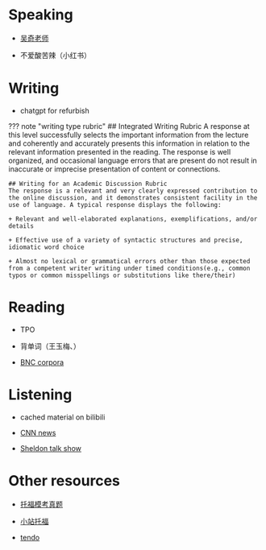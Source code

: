 # Speaking
+ [吴奇老师](https://space.bilibili.com/473498779)

+ 不爱酸苦辣（小红书）

# Writing
+ chatgpt for refurbish

??? note "writing type rubric"
    ## Integrated Writing Rubric
    A response at this level successfully selects the important information from the lecture and coherently and accurately presents this information in relation to the relevant information presented in the reading. The response is well organized, and occasional language errors that are present do not result in inaccurate or imprecise presentation of content or connections.

    ## Writing for an Academic Discussion Rubric
    The response is a relevant and very clearly expressed contribution to the online discussion, and it demonstrates consistent facility in the use of language. A typical response displays the following: 

    + Relevant and well-elaborated explanations, exemplifications, and/or details

    + Effective use of a variety of syntactic structures and precise, idiomatic word choice

    + Almost no lexical or grammatical errors other than those expected from a competent writer writing under timed conditions(e.g., common typos or common misspellings or substitutions like there/their)

# Reading
+ TPO

+ 背单词（王玉梅、）

+ [BNC corpora](https://www.english-corpora.org/bnc/)

# Listening
+ cached material on bilibili

+ [CNN news](https://edition.cnn.com/cnn10)

+ [Sheldon talk show](sheltonshow.md)


# Other resources

+ [托福模考真题](https://tuofu100.cn/#/list)

+ [小站托福](https://top.zhan.com/toefl/read/alltpo.html)

+ [tendo](https://tendoenglish.notion.site/9365bcd14df54578829c52c467173835)